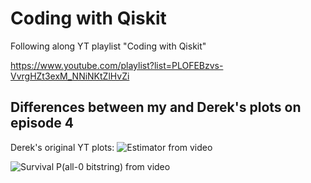 # Coding with Qiskit
Following along YT playlist "Coding with Qiskit"

https://www.youtube.com/playlist?list=PLOFEBzvs-VvrgHZt3exM_NNiNKtZlHvZi

## Differences between my and Derek's plots on episode 4
Derek's original YT plots:
![Estimator from video](​/Dereks.Estimator.output.original.png)

![Survival P(all-0 bitstring) from video](​/Dereks.Survival.P(all.0bs).output.original.png)
